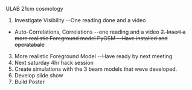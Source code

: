 ULAB 21cm cosmology
1. Investigate Visibility --One reading done and a video
- Auto-Correlations, Correlations --one reading and a video
~~2. Insert a more realistic Foreground model PyGSM --Have installed and operatabale~~
3. More realistic Foreground Model --Have ready by next meeting
4. Next saturday 4hr hack session
5. Create simulations with the 3 beam models that weve developed.
6. Develop slide show
7. Build Poster
